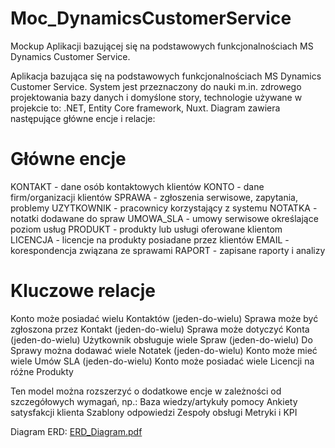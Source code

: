 # Moc_DynamicsCustomerService
Mockup Aplikacji bazującej się na podstawowych funkcjonalnościach MS Dynamics Customer Service. 

Aplikacja bazująca się na podstawowych funkcjonalnościach MS Dynamics Customer Service. System jest przeznaczony do nauki m.in. zdrowego projektowania bazy danych i domyślone story, technologie używane w projekcie to: .NET, Entity Core framework, Nuxt. Diagram zawiera następujące główne encje i relacje: 

# Główne encje
KONTAKT - dane osób kontaktowych klientów
KONTO - dane firm/organizacji klientów
SPRAWA - zgłoszenia serwisowe, zapytania, problemy
UZYTKOWNIK - pracownicy korzystający z systemu
NOTATKA - notatki dodawane do spraw
UMOWA_SLA - umowy serwisowe określające poziom usług
PRODUKT - produkty lub usługi oferowane klientom
LICENCJA - licencje na produkty posiadane przez klientów
EMAIL - korespondencja związana ze sprawami
RAPORT - zapisane raporty i analizy
# Kluczowe relacje
Konto może posiadać wielu Kontaktów (jeden-do-wielu)
Sprawa może być zgłoszona przez Kontakt (jeden-do-wielu)
Sprawa może dotyczyć Konta (jeden-do-wielu)
Użytkownik obsługuje wiele Spraw (jeden-do-wielu)
Do Sprawy można dodawać wiele Notatek (jeden-do-wielu)
Konto może mieć wiele Umów SLA (jeden-do-wielu)
Konto może posiadać wiele Licencji na różne Produkty

Ten model można rozszerzyć o dodatkowe encje w zależności od szczegółowych wymagań, np.:
Baza wiedzy/artykuły pomocy
Ankiety satysfakcji klienta
Szablony odpowiedzi
Zespoły obsługi
Metryki i KPI

Diagram ERD:
[ERD_Diagram.pdf](https://github.com/user-attachments/files/19319554/ERD_Diagram.pdf)

